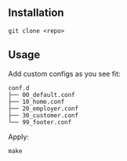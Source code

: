 ## Installation

```
git clone <repo>
```

## Usage

Add custom configs as you see fit:

```
conf.d
├── 00_default.conf
├── 10_home.conf
├── 20_employer.conf
├── 30_customer.conf
└── 99_footer.conf
```

Apply:

```
make
```
